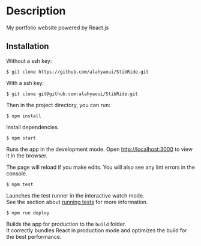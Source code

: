 # Description
My portfolio website powered by React.js

## Installation

Without a ssh key:
```
$ git clone https://github.com/alahyaoui/StibRide.git
```
With a ssh key:
```
$ git clone git@github.com:alahyaoui/StibRide.git
```

Then in the project directory, you can run:

```
$ npm install
```

Install dependencies.

```
$ npm start
```

Runs the app in the development mode. Open [http://localhost:3000](http://localhost:3000) to view it in the browser.

The page will reload if you make edits. You will also see any lint errors in the console.

```
$ npm test
```

Launches the test runner in the interactive watch mode.\
See the section about [running tests](https://facebook.github.io/create-react-app/docs/running-tests) for more information.

```
$ npm run deploy
```

Builds the app for production to the `build` folder.\
It correctly bundles React in production mode and optimizes the build for the best performance.
